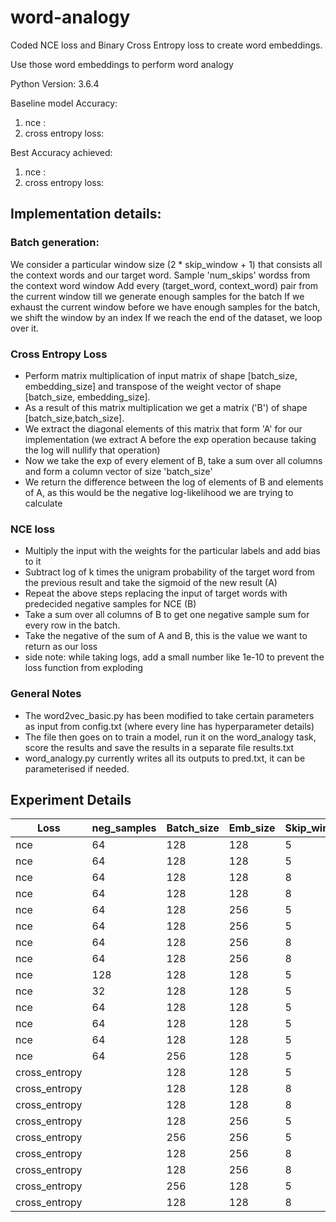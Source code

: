 # word-analogy
Coded NCE loss and Binary Cross Entropy loss to create word embeddings.

Use those word embeddings to perform word analogy

Python Version: 3.6.4

Baseline model Accuracy: 
 1. nce : 
 2. cross entropy loss:

Best Accuracy achieved:
 1. nce : 
 2. cross entropy loss: 


## Implementation details:

### Batch generation:

We consider a particular window size (2 * skip_window + 1) that consists all the context words and our target word.
Sample 'num_skips' wordss from the context word window
Add every (target_word, context_word) pair from the current window till we generate enough samples for the batch
If we exhaust the current window before we have enough samples for the batch, we shift the window by an index
If we reach the end of the dataset, we loop over it.


### Cross Entropy Loss

* Perform matrix multiplication of input matrix of shape [batch_size, embedding_size] and transpose of the weight vector of shape [batch_size, embedding_size].
* As a result of this matrix multiplication we get a matrix ('B') of shape [batch_size,batch_size]. 
* We extract the diagonal elements of this matrix that form 'A' for our implementation (we extract A before the exp operation because taking the log will nullify that operation)
* Now we take the exp of every element of B, take a sum over all columns and form a column vector of size 'batch_size'
* We return the difference between the log of elements of B and elements of A, as this would be the negative log-likelihood we are trying to calculate

### NCE loss

* Multiply the input with the weights for the particular labels and add bias to it
* Subtract log of k times the unigram probability of the target word from the previous result and take the sigmoid of the new result (A)
* Repeat the above steps replacing the input of target words with predecided negative samples for NCE (B)
* Take a sum over all columns of B to get one negative sample sum for every row in the batch.
* Take the negative of the sum of A and B, this is the value we want to return as our loss
* side note: while taking logs, add a small number like 1e-10 to prevent the loss function from exploding


### General Notes

* The word2vec_basic.py has been modified to take certain parameters as input from config.txt (where every line has hyperparameter details)
* The file then goes on to train a model, run it on the word_analogy task, score the results and save the results in a separate file results.txt
* word_analogy.py currently writes all its outputs to pred.txt, it can be parameterised if needed.

## Experiment Details

| Loss          | neg_samples | Batch_size | Emb_size | Skip_window | num_skips | Learning_rate | Epochs  | Accuracy |
|---------------|-------------|------------|----------|-------------|-----------|---------------|---------|----------|
| nce           | 64          | 128        | 128      | 5           | 8         | 0.01          | 200001  | 34.6%    |
| nce           | 64          | 128        | 128      | 5           | 8         | 0.001         | 1000001 | 28.3%    |
| nce           | 64          | 128        | 128      | 8           | 8         | 0.01          | 200001  | 30.2%    |
| nce           | 64          | 128        | 128      | 8           | 8         | 0.001         | 1000001 | 32.0%    |
| nce           | 64          | 128        | 256      | 5           | 8         | 0.01          | 200001  | 32.7%    |
| nce           | 64          | 128        | 256      | 5           | 8         | 0.001         | 1000001 | 31.7%    |
| nce           | 64          | 128        | 256      | 8           | 8         | 0.01          | 200001  | 31.9%    |
| nce           | 64          | 128        | 256      | 8           | 8         | 0.001         | 1000001 | 30.4%    |
| nce           | 128         | 128        | 128      | 5           | 8         | 0.01          | 200001  | 29.8%    |
| nce           | 32          | 128        | 128      | 5           | 8         | 0.01          | 200001  | 31.9%    |
| nce           | 64          | 128        | 128      | 5           | 8         | 0.01          | 140001  | 33.4%    |
| nce           | 64          | 128        | 128      | 5           | 8         | 0.01          | 200000  | 33.4%    |
| nce           | 64          | 128        | 128      | 5           | 8         | 0.001         | 1000000 | 33.4%    |
| nce           | 64          | 256        | 128      | 5           | 8         | 0.01          | 200000  | 33.4%    |
| cross_entropy |             | 128        | 128      | 5           | 8         | 0.01          | 200001  | 33.4%    |
| cross_entropy |             | 128        | 128      | 8           | 8         | 0.01          | 200001  | 32.1%    |
| cross_entropy |             | 128        | 128      | 8           | 8         | 0.005         | 400001  | 32.5%    |
| cross_entropy |             | 128        | 256      | 5           | 8         | 0.01          | 200001  | 31.0%    |
| cross_entropy |             | 256        | 256      | 5           | 8         | 0.005         | 400001  | 29.9%    |
| cross_entropy |             | 128        | 256      | 8           | 8         | 0.01          | 200001  | 31.7%    |
| cross_entropy |             | 128        | 256      | 8           | 8         | 0.005         | 400001  | 31.8%    |
| cross_entropy |             | 256        | 128      | 5           | 8         | 0.01          | 200000  | 33.4%    |
| cross_entropy |             | 128        | 128      | 8           | 8         | 0.005         | 400000  | 33.4%    |



